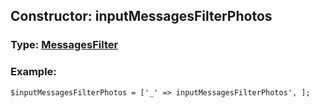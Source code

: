 ## Constructor: inputMessagesFilterPhotos  




### Type: [MessagesFilter](../types/MessagesFilter.md)


### Example:

```
$inputMessagesFilterPhotos = ['_' => inputMessagesFilterPhotos', ];
```